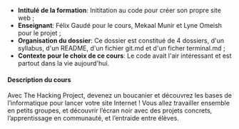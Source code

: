 
- **Intitulé de la formation**: Inititation au code pour créer son propre site web ;
- **Enseignant**: Félix Gaudé pour le cours, Mekaal Munir et Lyne Omeish pour le projet ;
- **Organisation du dossier**: Ce dossier est constitué de 4 dossiers, d'un syllabus, d'un README, d'un fichier git.md et d'un ficher terminal.md ;
- **Contexte pour le choix de ce cours**: Le code avait l'air intéressant et est partout dans la vie aujourd'hui.

#### **Description du cours**
Avec The Hacking Project, devenez un boucanier et découvrez les bases de l’informatique pour lancer votre site Internet !
Vous allez travailler ensemble en petits groupes, et découvrir l’écran noir avec des projets concrets, l’apprentissage en communauté, et l’entraide entre élèves.
